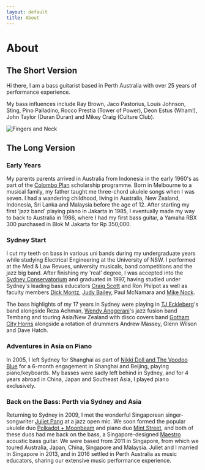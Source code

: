 ```yaml
---
layout: default
title: About
---
```


# About

## The Short Version

Hi there, I am a bass guitarist based in Perth Australia with over 25 years of performance experience.

My bass influences include Ray Brown, Jaco Pastorius, Louis Johnson, Sting, Pino Palladino, Rocco Prestia (Tower of Power), Deon Estus (Wham!), John Taylor (Duran Duran) and Mikey Craig (Culture Club).

![Fingers and Neck](/bass/bass800px.jpg)

## The Long Version

### Early Years

My parents parents arrived in Australia from Indonesia in the early 1960's as part of the [Colombo Plan](https://en.wikipedia.org/wiki/Colombo_Plan#Programmes) scholarship programme. Born in Melbourne to a musical family, my father taught me three-chord ukulele songs when I was seven. I had a wandering childhood, living in Australia, New Zealand, Indonesia, Sri Lanka and Malaysia before the age of 12. After starting my first 'jazz band' playing piano in Jakarta in 1985, I eventually made my way to back to Australia in 1986, where I had my first bass guitar, a Yamaha RBX 300 purchased in Blok M Jakarta for Rp 350,000.

### Sydney Start

I cut my teeth on bass in various uni bands during my undergraduate years while studying Electrical Engineering at the University of NSW. I performed at the Med & Law Revues, university musicals, band competitions and the jazz big band. After finishing my 'real' degree, I was accepted into the [Sydney Conservatorium](http://music.sydney.edu.au/) and graduated in 1997, having studied under Sydney's leading bass educators [Craig Scott](http://www.craigscott.com.au/) and Ron Philpot as well as faculty members [Dick Montz](http://www.smh.com.au/news/obituaries/fearless-hitter-of-high-notes/2006/01/27/1138319444151.html), [Judy Bailey](http://www.abc.net.au/radionational/programs/intothemusic/judy-bailey/5433162), Paul McNamara and [Mike Nock](http://www.mikenock.com/).

The bass highlights of my 17 years in Sydney were playing in [TJ Eckleberg](http://tjeckleberg.com/about-tj/)'s band alongside Reza Achman, [Wendy Anggerani](https://www.facebook.com/anggeranimusic/)'s jazz fusion band Tembang and touring Asia/New Zealand with disco covers band [Gotham City Horns](http://www.gothamcity.com.au/about-us.htm) alongside a rotation of drummers Andrew Massey, Glenn Wilson and Dave Hatch.

### Adventures in Asia on Piano

In 2005, I left Sydney for Shanghai as part of [Nikki Doll and The Voodoo Blue](http://www.nikkidoll.com/) for a 6-month engagement in Shanghai and Beijing, playing piano/keyboards. My basses were sadly left behind in Sydney, and for 4 years abroad in China, Japan and Southeast Asia, I played piano exclusively.

### Back on the Bass: Perth via Sydney and Asia

Returning to Sydney in 2009, I met the wonderful Singaporean singer-songwriter [Juliet Pang](http://julietpang.net) at a jazz open mic. We soon formed the popular ukulele duo [Polkadot + Moonbeam](http://facebook.com/apugnosedream) and piano duo [Mint Street](http://facebook.com/wearemint), and both of these duos had me back on the bass, a Singapore-designed [Maestro](http://www.maestroguitars.com/) acoustic bass guitar. We were based from 2011 in Singapore, from which we toured Australia, Japan, China, Singapore and Malaysia. Juliet and I married in Singapore in 2013, and in 2016 settled in Perth Australia as music educators, sharing our extensive music performance experience.

